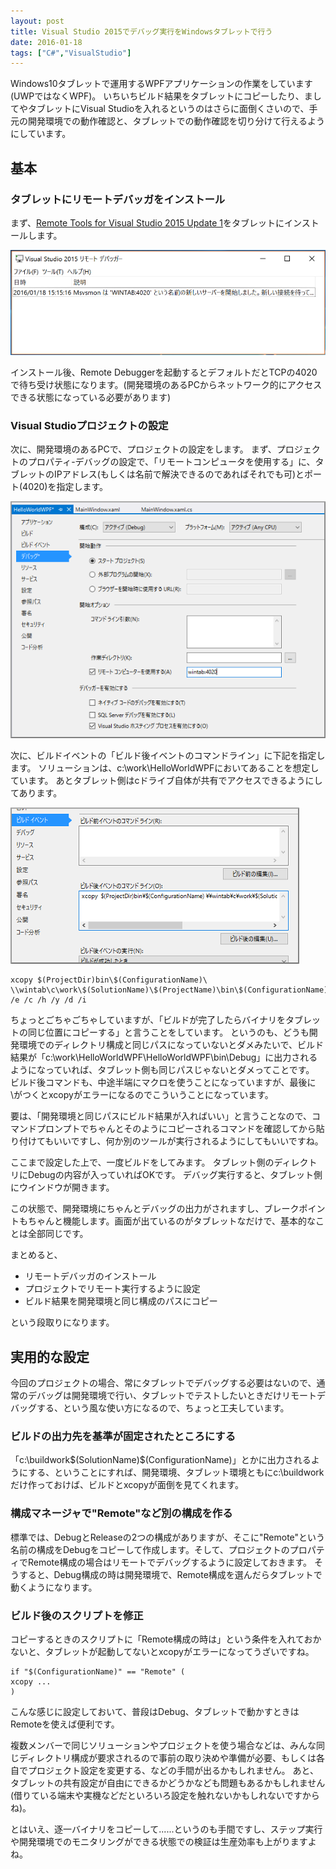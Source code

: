 ```yaml
---
layout: post
title: Visual Studio 2015でデバッグ実行をWindowsタブレットで行う
date: 2016-01-18
tags: ["C#","VisualStudio"]
---
```


Windows10タブレットで運用するWPFアプリケーションの作業をしています(UWPではなくWPF)。
いちいちビルド結果をタブレットにコピーしたり、ましてやタブレットにVisual Studioを入れるというのはさらに面倒くさいので、手元の開発環境での動作確認と、タブレットでの動作確認を切り分けて行えるようにしています。

## 基本

### タブレットにリモートデバッガをインストール

まず、[Remote Tools for Visual Studio 2015 Update 1](https://www.microsoft.com/ja-jp/download/details.aspx?id=49986)をタブレットにインストールします。

![debugger](debugger.png)

インストール後、Remote Debuggerを起動するとデフォルトだとTCPの4020で待ち受け状態になります。(開発環境のあるPCからネットワーク的にアクセスできる状態になっている必要があります)

### Visual Studioプロジェクトの設定

次に、開発環境のあるPCで、プロジェクトの設定をします。
まず、プロジェクトのプロパティ-デバッグの設定で、「リモートコンピュータを使用する」に、タブレットのIPアドレス(もしくは名前で解決できるのであればそれでも可)とポート(4020)を指定します。

![option1](option1.png)

次に、ビルドイベントの「ビルド後イベントのコマンドライン」に下記を指定します。
ソリューションは、c:\work\HelloWorldWPFにおいてあることを想定しています。
あとタブレット側はcドライブ自体が共有でアクセスできるようにしてあります。

![option2](option2.png)

    xcopy $(ProjectDir)bin\$(ConfigurationName)\ \\wintab\c\work\$(SolutionName)\$(ProjectName)\bin\$(ConfigurationName) /e /c /h /y /d /i

ちょっとごちゃごちゃしていますが、「ビルドが完了したらバイナリをタブレットの同じ位置にコピーする」と言うことをしています。
というのも、どうも開発環境でのディレクトリ構成と同じパスになっていないとダメみたいで、ビルド結果が「c:\work\HelloWorldWPF\HelloWorldWPF\bin\Debug」に出力されるようになっていれば、タブレット側も同じパスじゃないとダメってことです。
ビルド後コマンドも、中途半端にマクロを使うことになっていますが、最後に\がつくとxcopyがエラーになるのでこういうことになっています。

要は、「開発環境と同じパスにビルド結果が入ればいい」と言うことなので、コマンドプロンプトでちゃんとそのようにコピーされるコマンドを確認してから貼り付けてもいいですし、何か別のツールが実行されるようにしてもいいですね。

ここまで設定した上で、一度ビルドをしてみます。
タブレット側のディレクトリにDebugの内容が入っていればOKです。
デバッグ実行すると、タブレット側にウインドウが開きます。

この状態で、開発環境にちゃんとデバッグの出力がされますし、ブレークポイントもちゃんと機能します。画面が出ているのがタブレットなだけで、基本的なことは全部同じです。

まとめると、

*   リモートデバッガのインストール
*   プロジェクトでリモート実行するように設定
*   ビルド結果を開発環境と同じ構成のパスにコピー

という段取りになります。

## 実用的な設定

今回のプロジェクトの場合、常にタブレットでデバッグする必要はないので、通常のデバッグは開発環境で行い、タブレットでテストしたいときだけリモートデバッグする、という風な使い方になるので、ちょっと工夫しています。

### ビルドの出力先を基準が固定されたところにする

「c:\buildwork\$(SolutionName)\$(ConfigurationName)」とかに出力されるようにする、ということにすれば、開発環境、タブレット環境ともにc:\buildworkだけ作っておけば、ビルドとxcopyが面倒を見てくれます。

### 構成マネージャで"Remote"など別の構成を作る

標準では、DebugとReleaseの2つの構成がありますが、そこに"Remote"という名前の構成をDebugをコピーして作成します。そして、プロジェクトのプロパティでRemote構成の場合はリモートでデバッグするように設定しておきます。
そうすると、Debug構成の時は開発環境で、Remote構成を選んだらタブレットで動くようになります。

### ビルド後のスクリプトを修正

コピーするときのスクリプトに「Remote構成の時は」という条件を入れておかないと、タブレットが起動してないとxcopyがエラーになってうざいですね。

    if "$(ConfigurationName)" == "Remote" (
    xcopy ...
    )

こんな感じに設定しておいて、普段はDebug、タブレットで動かすときはRemoteを使えば便利です。

複数メンバーで同じソリューションやプロジェクトを使う場合などは、みんな同じディレクトリ構成が要求されるので事前の取り決めや準備が必要、もしくは各自でプロジェクト設定を変更する、などの手間が出るかもしれません。
あと、タブレットの共有設定が自由にできるかどうかなども問題もあるかもしれません(借りている端末や実機などだといろいろ設定を触れないかもしれないですからね)。

とはいえ、逐一バイナリをコピーして......というのも手間ですし、ステップ実行や開発環境でのモニタリングができる状態での検証は生産効率も上がりますよね。
